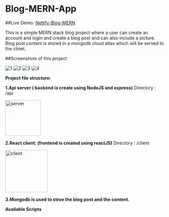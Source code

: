 # Blog-MERN-App

##Live Demo: [Netlify-Blog-MERN](https://snazzy-arithmetic-83818a.netlify.app/)

This is a simple MERN stack blog project where a user can create an account and login and create a blog post and can also include a picture. Blog post content is stored in a mongodb cloud atlas which will be served to the clinet.

##Screenshots of this project

![1](https://github.com/Aditya7848/Blog-MERN/assets/107929657/aa442e42-a420-466a-a393-a505638485b3)
![2](https://github.com/Aditya7848/Blog-MERN/assets/107929657/b5ebe7ca-4b0b-418b-b420-3953fb3a3c53)
![3](https://github.com/Aditya7848/Blog-MERN/assets/107929657/8fd9297c-0ea3-4905-bc05-57475b5c463e)
![4](https://github.com/Aditya7848/Blog-MERN/assets/107929657/b693adac-e1f8-43a8-b04c-667fdd9a4f65)


**Project file structure:**

**1.Api server ( backend is create using NodeJS and express)**
  Directory : /api
  
<img width="113" alt="server" src="https://github.com/Aditya7848/Blog-MERN/assets/107929657/ffd490f1-7532-4fb5-82fa-c23fdaf09b23">


**2.React client: (frontend is created using reactJS)**
  Directory : /client
  
<img width="134" alt="client" src="https://github.com/Aditya7848/Blog-MERN/assets/107929657/3b9fe59e-ab35-4d12-af1b-7f22801f0a04">


**3.Mongodb is used to stroe the blog post and the content.**

**Available Scripts**
